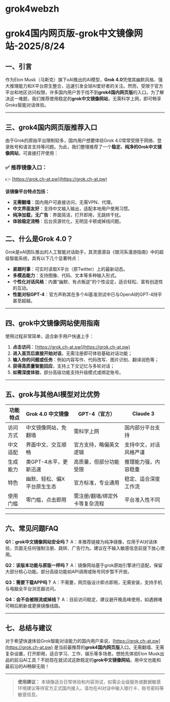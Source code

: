 # grok4webzh
# grok4国内网页版-grok中文镜像网站-2025/8/24

## 一、引言

作为Elon Musk（马斯克）旗下xAI推出的AI模型，**Grok 4.0**凭借其幽默风格、强大推理能力和X平台原生整合，迅速引发全球AI爱好者的关注。然而，受限于官方平台和地区访问权限，许多国内用户苦于找不到**grok4国内网页版**的入口。为了解决这一难题，我们推荐使用稳定的**grok中文镜像网站**，无需科学上网，即可畅享Groks智能对话体验。

---
## 三、grok4国内网页版推荐入口

由于Grok的原始平台限制较多，国内用户想要体验Grok 4.0常常受限于网络、登录账号和语言支持等问题。为此，我们整理推荐了一个**稳定、纯净的Grok中文镜像网站**，可直接打开使用：

### ✅ 推荐镜像入口：

👉 [https://grok.ch-at.pw](https://grok.ch-at.pw)

**该镜像平台特点包括：**

* **无需翻墙**：国内用户可直接访问，无需VPN、代理。
* **中文界面友好**：支持中文输入输出，适配本地用户使用习惯。
* **纯净加载，无广告**：界面简洁，打开即用，无跳转干扰。
* **体验稳定流畅**：后台资源优化，无明显卡顿或掉线问题。

## 二、什么是Grok 4.0？

Grok是xAI团队推出的人工智能对话助手，其灵感源自《银河系漫游指南》中的超级智能系统，具有以下几个显著特点：

* **紧跟时事**：可实时读取X平台（原Twitter）上的最新动态。
* **多模态能力**：支持图像、代码、文本等多种输入形式。
* **个性化对话风格**：内置“幽默、有点叛逆”的个性设定，适合轻松、富有创造性的互动。
* **性能对标GPT-4**：官方声称其在多个AI基准测试中已与OpenAI的GPT-4持平甚至超越。

---

## 四、grok中文镜像网站使用指南

使用过程非常简单，适合新手用户快速上手：

1. **点击访问**：[https://grok.ch-at.pw](https://grok.ch-at.pw)
2. **进入首页后直接开始对话**，无需注册即可体验基础对话功能；
3. **输入你的问题或任务**：例如内容写作、代码改写、图片识别、翻译润色等；
4. **获得高质量智能回应**，支持上下文记忆与多轮对话；
5. **如需深度体验**，部分高级功能支持升级模式或绑定账号。

---

## 五、grok与其他AI模型对比优势

| 功能特点 | Grok 4.0 中文镜像  | GPT-4（官方）        | Claude 3    |
| ---- | -------------- | ---------------- | ----------- |
| 访问方式 | 中文镜像网站，免翻墙     | 需科学上网            | 国内部分平台支持    |
| 中文适配 | 界面中文、交互顺畅      | 官方支持，略偏英文逻辑      | 支持中文，对话风格严谨 |
| 生成能力 | 类GPT-4水平，更新迅速  | 高质量，但部分功能受限      | 推理能力强，内容稳重  |
| 特色   | 幽默、轻松、偏X平台原生生态 | 官方标准，专业通用        | 稳定、适合深度工作流  |
| 使用门槛 | 零门槛，点击即用       | 需注册/翻墙/绑定外卡等复杂流程 | 平台准入性不同     |

---

## 六、常见问题FAQ

**Q1：grok中文镜像网站安全吗？**
A：本推荐链接为纯净镜像，仅用于AI对话体验，页面无任何强制注册、跳转、广告行为。建议在不输入敏感信息前提下放心使用。

**Q2：该版本功能与原版一样吗？**
A：镜像网站基于grok原始引擎进行适配，保留大部分核心功能。部分高级功能如API调用或账号同步暂不开放。

**Q3：需要下载APP吗？**
A：不需要，网页版设计即点即用，无需安装，支持手机与电脑全平台浏览器访问。

**Q4：会不会被限流或掉线？**
A：目前访问稳定，建议避开晚高峰使用，如遇拥堵可稍后刷新或更换镜像线路。

---

## 七、总结与建议

对于希望快速体验Grok智能对话能力的国内用户来说，[https://grok.ch-at.pw](https://grok.ch-at.pw) 是当前最推荐的**grok4国内网页版**入口。无需翻墙、无需复杂设置，打开即用，适合学习、工作、娱乐等多场景。想抢先体验Elon Musk出品的前沿AI工具？不妨现在就试试这款稳定的**grok中文镜像网站**，用中文也能和最前沿的AI畅聊无阻！

---

> **使用建议：**
> 本镜像适合日常体验和内容测试，如需企业级服务或数据敏感环境建议等待官方正式国内接入。请勿在AI对话中输入银行卡、账号密码等敏感信息。

